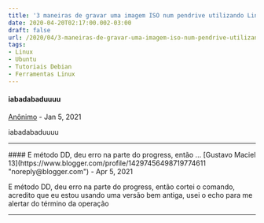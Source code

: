 ```yaml
---
title: '3 maneiras de gravar uma imagem ISO num pendrive utilizando Linux'
date: 2020-04-20T02:17:00.002-03:00
draft: false
url: /2020/04/3-maneiras-de-gravar-uma-imagem-iso-num-pendrive-utilizando-linux.html
tags: 
- Linux
- Ubuntu
- Tutoriais Debian
- Ferramentas Linux
---
```


#### iabadabaduuuu
[Anônimo]( "noreply@blogger.com") - <time datetime="2021-01-29T19:55:17.513-03:00">Jan 5, 2021</time>

iabadabaduuuu
<hr />
#### E método DD, deu erro na parte do progress, então ...
[Gustavo Maciel 13](https://www.blogger.com/profile/14297456498719774611 "noreply@blogger.com") - <time datetime="2021-04-16T13:23:15.581-03:00">Apr 5, 2021</time>

E método DD, deu erro na parte do progress, então cortei o comando, acredito que eu estou usando uma versão bem antiga, usei o echo para me alertar do término da operação
<hr />
